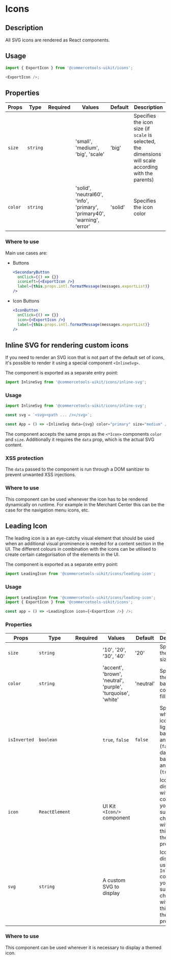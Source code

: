 # Icons

## Description

All SVG icons are rendered as React components.

## Usage

```js
import { ExportIcon } from '@commercetools-uikit/icons';

<ExportIcon />;
```

## Properties

| Props   | Type     | Required | Values                                                                   | Default | Description                                                                                            |
| ------- | -------- | :------: | ------------------------------------------------------------------------ | ------- | ------------------------------------------------------------------------------------------------------ |
| `size`  | `string` |          | 'small', 'medium', 'big', 'scale'                                        | 'big'   | Specifies the icon size (if `scale` is selected, the dimensions will scale according with the parents) |
| `color` | `string` |          | 'solid', 'neutral60', 'info', 'primary', 'primary40', 'warning', 'error' | 'solid' | Specifies the icon color                                                                               |

### Where to use

Main use cases are:

- Buttons

  ```jsx
  <SecondaryButton
    onClick={() => {}}
    iconLeft={<ExportIcon />}
    label={this.props.intl.formatMessage(messages.exportList)}
  />
  ```

- Icon Buttons

  ```jsx
  <IconButton
    onClick={() => {}}
    icon={<ExportIcon />}
    label={this.props.intl.formatMessage(messages.exportList)}
  />
  ```

## Inline SVG for rendering custom icons

If you need to render an SVG icon that is not part of the default set of icons, it's possible to render it using a special component `<InlineSvg>`.

The component is exported as a separate entry point:

```js
import InlineSvg from '@commercetools-uikit/icons/inline-svg';
```

### Usage

```js
import InlineSvg from '@commercetools-uikit/icons/inline-svg';

const svg = `<svg><path ... /></svg>`;

const App = () => <InlineSvg data={svg} color="primary" size="medium" />;
```

The component accepts the same props as the `<*Icon>` components `color` and `size`. Additionally it requires the `data` prop, which is the actual SVG content.

### XSS protection

The `data` passed to the component is run through a DOM sanitizer to prevent unwanted XSS injections.

### Where to use

This component can be used whenever the icon has to be rendered dynamically on runtime. For example in the Merchant Center this can be the case for the navigation menu icons, etc.

## Leading Icon

The leading icon is a an eye-catchy visual element that should be used when an additional visual prominence is needed for a content section in the UI. The different colours in combination with the icons can be utilised to create certain categorisation of the elements in the UI.

The component is exported as a separate entry point:

```js
import LeadingIcon from '@commercetools-uikit/icons/leading-icon';
```

### Usage

```js
import LeadingIcon from '@commercetools-uikit/icons/leading-icon';
import { ExportIcon } from '@commercetools-uikit/icons';

const app = () => <LeadingIcon icon={<ExportIcon />} />;
```

### Properties

| Props        | Type           | Required | Values                                                       | Default   | Description                                                                                                                 |
| ------------ | -------------- | :------: | ------------------------------------------------------------ | --------- | --------------------------------------------------------------------------------------------------------------------------- |
| `size`       | `string`       |          | '10', '20', '30', '40'                                       | '20'      | Specifies the icon size                                                                                                     |
| `color`      | `string`       |          | 'accent', 'brown', 'neutral', 'purple', 'turquoise', 'white' | 'neutral' | Specifies the icon's background color and fill color                                                                        |
| `isInverted` | `boolean`      |          | `true`, `false`                                              | `false`   | Specifies whether the icon has a light background and dark fill (`false`), or dark background and light fill (`true`)       |
| `icon`       | `ReactElement` |          | UI Kit `<Icon/>` component                                   |           | Icon that is displayed within the component, you must supply a child icon with with this prop or the `svg` prop             |
| `svg`        | `string`       |          | A custom SVG to display                                      |           | Icon that is displayed using the `InlineSvg` component, you must supply a child icon with with this prop or the `icon` prop |

### Where to use

This component can be used wherever it is necessary to display a themed icon.

